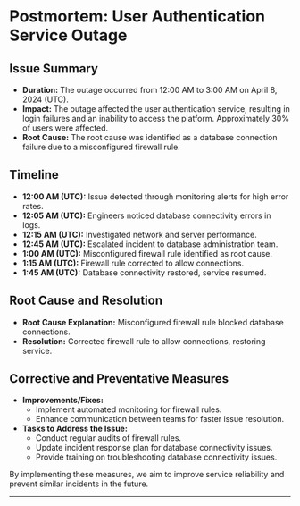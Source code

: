 # Postmortem: User Authentication Service Outage

## Issue Summary

- **Duration:** The outage occurred from 12:00 AM to 3:00 AM on April 8, 2024 (UTC).
- **Impact:** The outage affected the user authentication service, resulting in login failures and an inability to access the platform. Approximately 30% of users were affected.
- **Root Cause:** The root cause was identified as a database connection failure due to a misconfigured firewall rule.

## Timeline

- **12:00 AM (UTC):** Issue detected through monitoring alerts for high error rates.
- **12:05 AM (UTC):** Engineers noticed database connectivity errors in logs.
- **12:15 AM (UTC):** Investigated network and server performance.
- **12:45 AM (UTC):** Escalated incident to database administration team.
- **1:00 AM (UTC):** Misconfigured firewall rule identified as root cause.
- **1:15 AM (UTC):** Firewall rule corrected to allow connections.
- **1:45 AM (UTC):** Database connectivity restored, service resumed.

## Root Cause and Resolution

- **Root Cause Explanation:** Misconfigured firewall rule blocked database connections.
- **Resolution:** Corrected firewall rule to allow connections, restoring service.

## Corrective and Preventative Measures

- **Improvements/Fixes:**
  - Implement automated monitoring for firewall rules.
  - Enhance communication between teams for faster issue resolution.
- **Tasks to Address the Issue:**
  - Conduct regular audits of firewall rules.
  - Update incident response plan for database connectivity issues.
  - Provide training on troubleshooting database connectivity issues.

By implementing these measures, we aim to improve service reliability and prevent similar incidents in the future.

---
